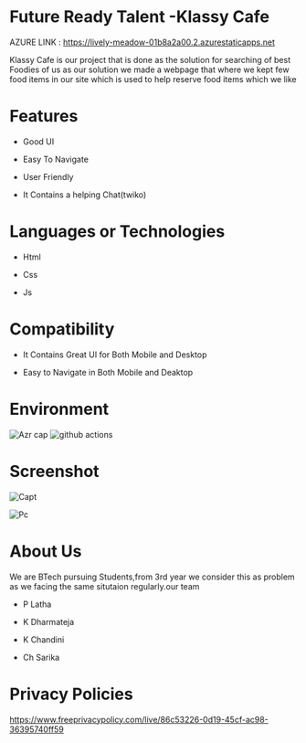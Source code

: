 # Future Ready Talent -Klassy Cafe



AZURE LINK : https://lively-meadow-01b8a2a00.2.azurestaticapps.net



Klassy Cafe is our project that is done as the solution for searching of best Foodies of us as our solution we made a webpage that where we kept few food items in our site which is used to help reserve food items which we like



# Features
-  Good UI

-  Easy To Navigate

-  User Friendly

-  It Contains a helping Chat(twiko)



# Languages or Technologies

-  Html

-  Css

-  Js


# Compatibility
 -  It Contains Great UI for Both Mobile and Desktop
 
 -  Easy to Navigate in Both Mobile and Deaktop

#  Environment
 ![Azr cap](https://user-images.githubusercontent.com/112966533/198363644-9f74bd87-c87f-4c16-96f3-66f5ebd6c568.jpg)
![github actions](https://user-images.githubusercontent.com/112966533/198364617-0aaf58a8-4542-42e0-bfc7-ac57f485dc25.jpg)

# Screenshot
![Capt](https://user-images.githubusercontent.com/112966533/198355827-7eb71bda-0bd7-4ee0-a8fc-c13ecbb9f8f1.jpg)

![Pc](https://user-images.githubusercontent.com/112966533/198355891-cda950d6-6b13-4282-8164-2c4563ff807e.jpg)


# About Us
We are BTech pursuing Students,from 3rd year we consider this as problem as we facing the same situtaion regularly.our team

-  P Latha
 
-  K Dharmateja

-  K Chandini

-  Ch Sarika


# Privacy Policies 

https://www.freeprivacypolicy.com/live/86c53226-0d19-45cf-ac98-36395740ff59

